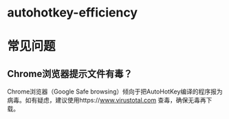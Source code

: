 # autohotkey-efficiency

# 常见问题
## Chrome浏览器提示文件有毒？

Chrome浏览器（Google Safe browsing）倾向于把AutoHotKey编译的程序报为病毒。如有疑虑，建议使用https://www.virustotal.com 查毒，确保无毒再下载。

